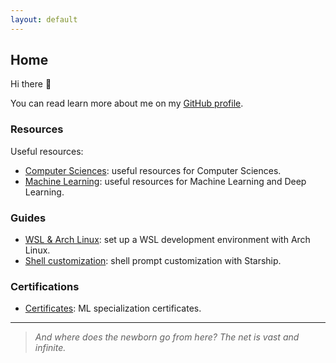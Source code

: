 ```yaml
---
layout: default
---
```


## Home

Hi there 👋

You can read learn more about me on my [GitHub profile](https://github.com/rmarquis).

### Resources

Useful resources:

* [Computer Sciences](./cs): useful resources for Computer Sciences.
* [Machine Learning](./ml): useful resources for Machine Learning and Deep Learning.

### Guides

* [WSL & Arch Linux](./wsl): set up a WSL development environment with Arch Linux.
* [Shell customization](/sh): shell prompt customization with Starship.

### Certifications

* [Certificates](./ct): ML specialization certificates.

* * *

> _And where does the newborn go from here? The net is vast and infinite._
